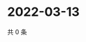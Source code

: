 # 2022-03-13

共 0 条

<!-- BEGIN WEIBO -->
<!-- 最后更新时间 Sun Mar 13 2022 10:25:25 GMT+0800 (China Standard Time) -->

<!-- END WEIBO -->
